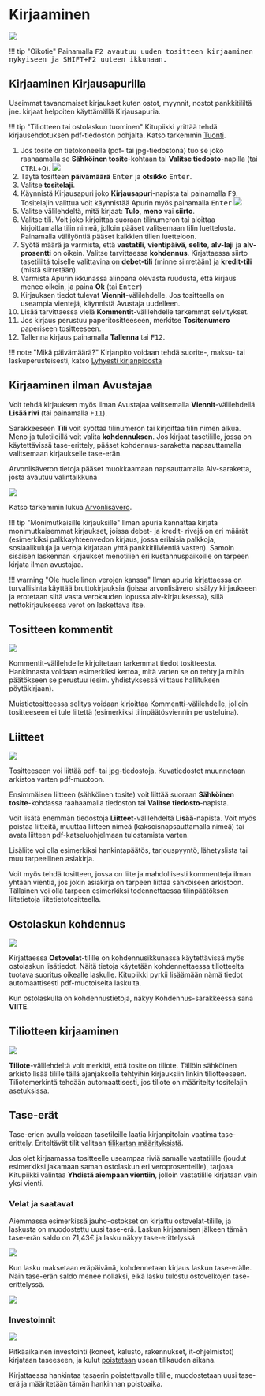 # Kirjaaminen

![](myllykirjaus.png)

!!! tip "Oikotie"
    Painamalla <kbd>F2<kbd> avautuu uuden tositteen kirjaaminen nykyiseen ja <kbd>SHIFT</kbd>+<kbd>F2</kbd> uuteen ikkunaan.

## Kirjaaminen Kirjausapurilla

Useimmat tavanomaiset kirjaukset kuten ostot, myynnit, nostot pankkitililtä jne. kirjaat helpoiten käyttämällä Kirjausapuria.

!!! tip "Tiliotteen tai ostolaskun tuominen"
    Kitupiikki yrittää tehdä kirjausehdotuksen pdf-tiedoston pohjalta. Katso tarkemmin [Tuonti](tuonti).


1. Jos tosite on tietokoneella (pdf- tai jpg-tiedostona) tuo se joko raahaamalla se **Sähköinen tosite**-kohtaan tai **Valitse tiedosto**-napilla (tai <kbd>CTRL</kbd>+<kbd>O</kbd>).
    ![](tyhjakirjaus.png)
2. Täytä tositteen **päivämäärä** <kbd>Enter</kbd> ja **otsikko** <kbd>Enter</kbd>.
3. Valitse **tositelaji**.
4. Käynnistä Kirjausapuri joko **Kirjausapuri**-napista tai painamalla <kbd>F9</kbd>. Tositelajin valittua voit käynnistää Apurin myös painamalla <kbd>Enter</kbd>
   ![](apuri1.png)
5. Valitse välilehdeltä, mitä kirjaat: **Tulo**, **meno** vai **siirto**.
6. Valitse tili. Voit joko kirjoittaa suoraan tilinumeron tai aloittaa kirjoittamalla tilin nimeä, jolloin pääset valitsemaan tilin luettelosta. Painamalla välilyöntiä pääset kaikkien tilien luetteloon.
6. Syötä määrä ja varmista, että **vastatili**, **vientipäivä**, **selite**, **alv-laji** ja **alv-prosentti** on oikein. Valitse tarvittaessa **kohdennus**. Kirjattaessa siirto tasetililtä toiselle valittavina on **debet-tili** (minne siirretään) ja **kredit-tili** (mistä siirretään).
7. Varmista Apurin ikkunassa alinpana olevasta ruudusta, että kirjaus menee oikein, ja paina **Ok** (tai <kbd>Enter</kbd>)
8. Kirjauksen tiedot tulevat **Viennit**-välilehdelle. Jos tositteella on useampia vientejä, käynnistä Avustaja uudelleen.
9. Lisää tarvittaessa vielä **Kommentit**-välilehdelle tarkemmat selvitykset.
10. Jos kirjaus perustuu paperitositteeseen, merkitse **Tositenumero** paperiseen tositteeseen.
11. Tallenna kirjaus painamalla **Tallenna** tai <kbd>F12</kbd>.

!!! note "Mikä päivämäärä?"
    Kirjanpito voidaan tehdä suorite-, maksu- tai laskuperusteisesti, katso [Lyhyesti kirjanpidosta](/kirjanpito)

## Kirjaaminen ilman Avustajaa

Voit tehdä kirjauksen myös ilman Avustajaa valitsemalla **Viennit**-välilehdellä **Lisää rivi** (tai painamalla <kbd>F11</kbd>).

Sarakkeeseen **Tili** voit syöttää tilinumeron tai kirjoittaa tilin nimen alkua. Meno ja tulotileillä voit valita **kohdennuksen**. Jos kirjaat tasetilille, jossa on käytettävissä tase-erittely, pääset kohdennus-saraketta napsauttamalla valitsemaan kirjaukselle tase-erän.

Arvonlisäveron tietoja pääset muokkaamaan napsauttamalla Alv-saraketta, josta avautuu valintaikkuna

![](../alv/alvvalinta.png)

Katso tarkemmin lukua [Arvonlisävero](/alv).

!!! tip "Monimutkaisille kirjauksille"
    Ilman apuria kannattaa kirjata monimutkaisemmat kirjaukset, joissa debet- ja kredit- rivejä on eri määrät (esimerkiksi palkkayhteenvedon kirjaus, jossa erilaisia palkkoja, sosiaalikuluja ja veroja kirjataan yhtä pankkitilivientiä vasten). Samoin sisäisen laskennan kirjaukset menotilien eri kustannuspaikoille on tarpeen kirjata ilman avustajaa.

!!! warning "Ole huolellinen verojen kanssa"
    Ilman apuria kirjattaessa on turvallisinta käyttää bruttokirjauksia (joissa arvonlisävero sisälyy kirjaukseen ja erotetaan siitä vasta verokauden lopussa alv-kirjauksessa), sillä nettokirjauksessa verot on laskettava itse.


## Tositteen kommentit

![](kommentti.png)

Kommentit-välilehdelle kirjoitetaan tarkemmat tiedot tositteesta. Hankinnasta voidaan esimerkiksi kertoa, mitä varten se on tehty ja mihin päätökseen se perustuu (esim. yhdistyksessä viittaus hallituksen pöytäkirjaan).

Muistiotositteessa selitys voidaan kirjoittaa Kommentti-välilehdelle, jolloin tositteeseen ei tule liitettä (esimerkiksi tilinpäätösviennin perusteluina).

## Liitteet

![](liite.png)

Tositteeseen voi liittää pdf- tai jpg-tiedostoja. Kuvatiedostot muunnetaan arkistoa varten pdf-muotoon.

Ensimmäisen liitteen (sähköinen tosite) voit liittää suoraan **Sähköinen tosite**-kohdassa raahaamalla tiedoston tai **Valitse tiedosto**-napista.

Voit lisätä enemmän tiedostoja **Liitteet**-välilehdeltä **Lisää**-napista. Voit myös poistaa liitteitä, muuttaa liitteen nimeä (kaksoisnapsauttamalla nimeä) tai avata liitteen pdf-katseluohjelmaan tulostamista varten.

Lisäliite voi olla esimerkiksi hankintapäätös, tarjouspyyntö, lähetyslista tai muu tarpeellinen asiakirja.

Voit myös tehdä tositteen, jossa on liite ja mahdollisesti kommentteja ilman yhtään vientiä, jos jokin asiakirja on tarpeen liittää sähköiseen arkistoon. Tällainen voi olla tarpeen esimerkiksi todennettaessa tilinpäätöksen liitetietoja liitetietotositteella.

## Ostolaskun kohdennus

![](olkohdennus.png)

Kirjattaessa **Ostovelat**-tilille on kohdennusikkunassa käytettävissä myös ostolaskun lisätiedot. Näitä tietoja käytetään kohdennettaessa tiliotteelta tuotava suoritus oikealle laskulle. Kitupiikki pyrkii lisäämään nämä tiedot automaattisesti pdf-muotoiselta laskulta.

Kun ostolaskulla on kohdennustietoja, näkyy Kohdennus-sarakkeessa sana **VIITE**.

## Tiliotteen kirjaaminen

![](tiliote.png)

**Tiliote**-välilehdeltä voit merkitä, että tosite on tiliote. Tällöin sähköinen arkisto lisää tilille tällä ajanjaksolla tehtyihin kirjauksiin linkin tiliotteeseen. Tiliotemerkintä tehdään automaattisesti, jos tiliote on määritelty tositelajin asetuksissa.

## Tase-erät

Tase-erien avulla voidaan tasetileille laatia kirjanpitolain vaatima tase-erittely. Eriteltävät tilit valitaan [tilikartan määrityksistä](/maaritykset/tilikartta/#tase-erittely-ja-tase-erat).

Jos olet kirjaamassa tositteelle useampaa riviä samalle vastatilille (joudut esimerkiksi jakamaan saman ostolaskun eri veroprosenteille), tarjoaa Kitupiikki valintaa **Yhdistä aiempaan vientiin**, jolloin vastatilille kirjataan vain yksi vienti.

### Velat ja saatavat

Aiemmassa esimerkissä jauho-ostokset on kirjattu ostovelat-tilille, ja laskusta on muodostettu uusi tase-erä. Laskun kirjaamisen jälkeen tämän tase-erän saldo on 71,43€ ja lasku näkyy tase-erittelyssä

![](erittely.png)

Kun lasku maksetaan eräpäivänä, kohdennetaan kirjaus laskun tase-erälle. Näin tase-erän saldo menee nollaksi, eikä lasku tulostu ostovelkojen tase-erittelyssä.

![](laskunmaksu.png)

### Investoinnit

![](ohjelma.png)

Pitkäaikainen investointi (koneet, kalusto, rakennukset, it-ohjelmistot) kirjataan taseeseen, ja kulut [poistetaan](/kirjanpito#poistot) usean tilikauden aikana.

Kirjattaessa hankintaa tasaerin poistettavalle tilille, muodostetaan uusi tase-erä ja määritetään tämän hankinnan poistoaika.
